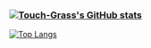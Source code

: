 ### [![Touch-Grass's GitHub stats](https://github-readme-stats.vercel.app/api?username=Touch-Grass&theme=dark)](https://github.com/Touch-Grass/github-readme-stats)
[![Top Langs](https://github-readme-stats.vercel.app/api/top-langs/?username=Touch-Grass&theme=dark&layout=compact)](https://github.com/anuraghazra/github-readme-stats)
